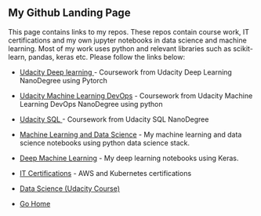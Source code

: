 ## My Github Landing Page

This page contains links to my repos.  These repos contain course work, IT certifications and my own jupyter notebooks in data science and machine learning.  Most of my work uses python and relevant libraries such as scikit-learn, pandas, keras etc. Please follow the links below:

* [Udacity Deep learning ](https://github.com/edwards158/deep_learning_nano) - Coursework from Udacity Deep Learning NanoDegree using Pytorch
* [Udacity Machine Learning DevOps](https://github.com/edwards158/dev_ops_ml) - Coursework from Udacity Machine Learning DevOps NanoDegree using python
* [Udacity SQL ](https://github.com/edwards158/SQL-nano) - Coursework from Udacity SQL NanoDegree
* [Machine Learning and Data Science](https://github.com/riched158/MachineLearning) - My machine learning and data science notebooks using python data science stack.
* [Deep Machine Learning](https://github.com/riched158/DeepLearning) - My deep learning notebooks using Keras.
* [IT Certifications](https://github.com/riched158/Certificates) - AWS and Kubernetes certifications 
* [Data Science (Udacity Course)](https://github.com/riched158/Udacity-Data)

* [Go Home](https://github.com/edwards158)
